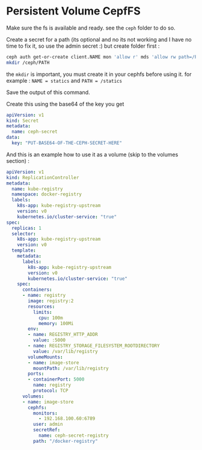 # Persistent Volume CepfFS

Make sure the fs is available and ready. see the `ceph` folder to do so. 

Create a secret for a path (its optional and no its not working and I have no time to fix it, so use the admin secret :) but create folder first : 

```bash
ceph auth get-or-create client.NAME mon 'allow r' mds 'allow rw path=/PATH' osd 'allow rw pool=cephfs_data'
mkdir /ceph/PATH
```
the `mkdir` is important, you must create it in your cephfs before using it. 
for example : 
`NAME = statics` and `PATH = /statics`

Save the output of this command. 

Create this using the base64 of the key you get 
```yaml
apiVersion: v1
kind: Secret
metadata:
  name: ceph-secret
data:
  key: "PUT-BASE64-OF-THE-CEPH-SECRET-HERE"
```

And this is an example how to use it as a volume (skip to the volumes section) : 

```yaml
apiVersion: v1
kind: ReplicationController
metadata:
  name: kube-registry
  namespace: docker-registry
  labels:
    k8s-app: kube-registry-upstream
    version: v0
    kubernetes.io/cluster-service: "true"
spec:
  replicas: 1
  selector:
    k8s-app: kube-registry-upstream
    version: v0
  template:
    metadata:
      labels:
        k8s-app: kube-registry-upstream
        version: v0
        kubernetes.io/cluster-service: "true"
    spec:
      containers:
      - name: registry
        image: registry:2
        resources:
          limits:
            cpu: 100m
            memory: 100Mi
        env:
        - name: REGISTRY_HTTP_ADDR
          value: :5000
        - name: REGISTRY_STORAGE_FILESYSTEM_ROOTDIRECTORY
          value: /var/lib/registry
        volumeMounts:
        - name: image-store
          mountPath: /var/lib/registry
        ports:
        - containerPort: 5000
          name: registry
          protocol: TCP
      volumes:
      - name: image-store
        cephfs:
          monitors:
            - 192.168.100.60:6789
          user: admin
          secretRef:
            name: ceph-secret-registry
          path: "/docker-registry"
```
